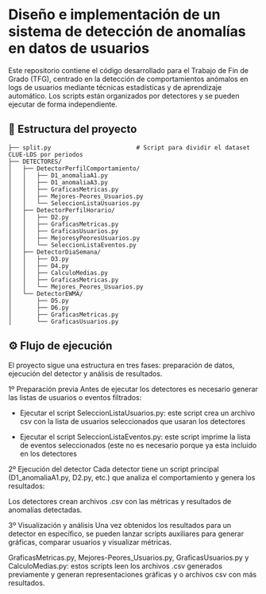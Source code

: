 # Diseño e implementación de un sistema de detección de anomalías en datos de usuarios

Este repositorio contiene el código desarrollado para el Trabajo de Fin de Grado (TFG), centrado en la detección de comportamientos anómalos en logs de usuarios mediante técnicas estadísticas y de aprendizaje automático. Los scripts están organizados por detectores y se pueden ejecutar de forma independiente.

## 📁 Estructura del proyecto

```text
├── split.py                        # Script para dividir el dataset CLUE-LDS por periodos
├── DETECTORES/
│   ├── DetectorPerfilComportamiento/
│   │   ├── D1_anomaliaA1.py
│   │   ├── D1_anomaliaA3.py
│   │   ├── GraficasMetricas.py
│   │   ├── Mejores-Peores_Usuarios.py
│   │   └── SeleccionListaUsuarios.py
│   ├── DetectorPerfilHorario/
│   │   ├── D2.py
│   │   ├── GraficasMetricas.py
│   │   ├── GraficasUsuarios.py
│   │   ├── MejoresyPeoresUsuarios.py
│   │   └── SeleccionListaEventos.py
│   ├── DetectorDiaSemana/
│   │   ├── D3.py
│   │   ├── D4.py
│   │   ├── CalculoMedias.py
│   │   ├── GraficasMetricas.py
│   │   └── Mejores_Peores_Usuarios.py
│   └── DetectorEWMA/
│       ├── D5.py
│       ├── D6.py
│       ├── GraficasMetricas.py
│       └── GraficasUsuarios.py
```




## ⚙️ Flujo de ejecución
El proyecto sigue una estructura en tres fases: preparación de datos, ejecución del detector y análisis de resultados.

1️º Preparación previa
Antes de ejecutar los detectores es necesario generar las listas de usuarios o eventos filtrados:

- Ejecutar el script SeleccionListaUsuarios.py: este script crea un archivo csv con la lista de usuarios seleccionados que usaran los detectores

- Ejecutar el script SeleccionListaEventos.py: este script imprime la lista de eventos seleccionados (este no es necesario porque ya esta incluido en los detectores

2º Ejecución del detector
Cada detector tiene un script principal (D1_anomaliaA1.py, D2.py, etc.) que analiza el comportamiento y genera los resultados:

Los detectores crean archivos .csv con las métricas y resultados de anomalías detectadas.

3º Visualización y análisis
Una vez obtenidos los resultados para un detector en específico, se pueden lanzar scripts auxiliares para generar gráficas, comparar usuarios y visualizar métricas.

GraficasMetricas.py, Mejores-Peores_Usuarios.py, GraficasUsuarios.py y CalculoMedias.py: estos scripts leen los archivos .csv generados previamente y generan representaciones gráficas y o archivos csv con más resultados.

